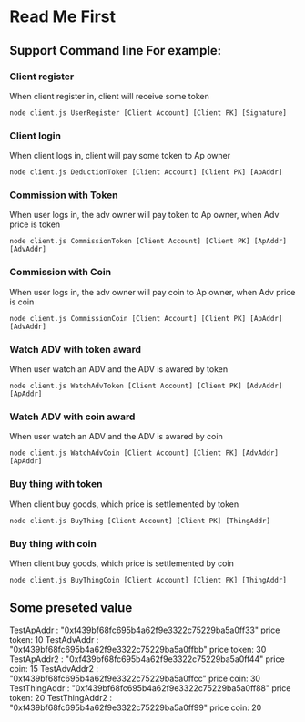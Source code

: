 # Read Me First

## Support Command line For example:

### Client register

When client register in, client will receive  some token

```node client.js UserRegister [Client Account] [Client PK] [Signature]```

### Client login

When client logs in, client will pay some token to Ap owner

```node client.js DeductionToken [Client Account] [Client PK] [ApAddr]```

### Commission with Token

When user logs in, the adv owner will pay token to Ap owner, when Adv price is token

```node client.js CommissionToken [Client Account] [Client PK] [ApAddr] [AdvAddr]```

### Commission with Coin

When user logs in, the adv owner will pay coin to Ap owner, when Adv price is coin

```node client.js CommissionCoin [Client Account] [Client PK] [ApAddr] [AdvAddr]```

### Watch ADV with token award

When user watch an ADV and the ADV is awared by token

```node client.js WatchAdvToken [Client Account] [Client PK] [AdvAddr] [ApAddr] ```

### Watch ADV with coin award

When user watch an ADV and the ADV is awared by coin

```node client.js WatchAdvCoin [Client Account] [Client PK] [AdvAddr] [ApAddr]```

### Buy thing with token

When client buy goods, which price is settlemented by token

```node client.js BuyThing [Client Account] [Client PK] [ThingAddr]```

### Buy thing with coin

When client buy goods, which price is settlemented by coin

```node client.js BuyThingCoin [Client Account] [Client PK] [ThingAddr]```

## Some preseted value

TestApAddr : "0xf439bf68fc695b4a62f9e3322c75229ba5a0ff33"
    price token: 10
TestAdvAddr : "0xf439bf68fc695b4a62f9e3322c75229ba5a0ffbb"
    price token: 30
TestApAddr2 : "0xf439bf68fc695b4a62f9e3322c75229ba5a0ff44"
    price coin: 15
TestAdvAddr2 : "0xf439bf68fc695b4a62f9e3322c75229ba5a0ffcc"
    price coin: 30
TestThingAddr : "0xf439bf68fc695b4a62f9e3322c75229ba5a0ff88"
    price token: 20
TestThingAddr2 : "0xf439bf68fc695b4a62f9e3322c75229ba5a0ff99"
    price coin: 20
